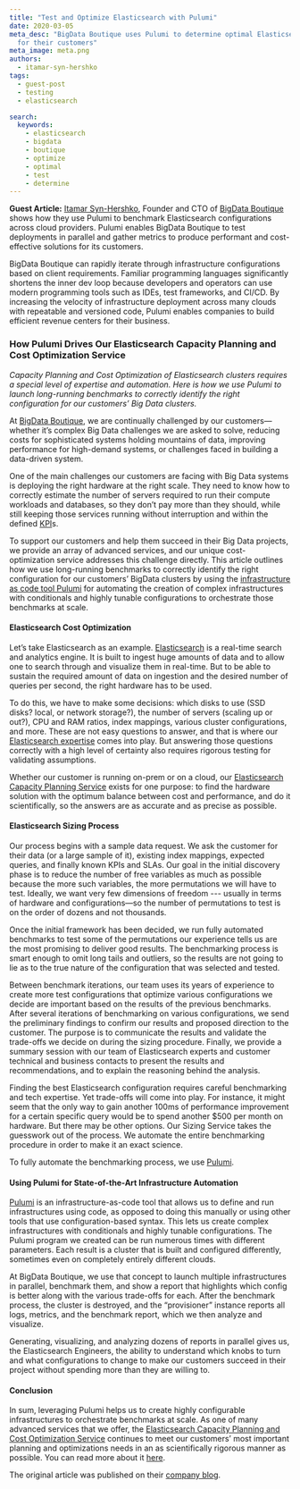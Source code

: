 ```yaml
---
title: "Test and Optimize Elasticsearch with Pulumi"
date: 2020-03-05
meta_desc: "BigData Boutique uses Pulumi to determine optimal Elasticsearch configurations
  for their customers"
meta_image: meta.png
authors:
  - itamar-syn-hershko
tags:
  - guest-post
  - testing
  - elasticsearch

search:
  keywords:
    - elasticsearch
    - bigdata
    - boutique
    - optimize
    - optimal
    - test
    - determine
---
```


**Guest Article:** [Itamar Syn-Hershko](https://twitter.com/synhershko), Founder and CTO of [BigData Boutique](https://bigdataboutique.com/) shows how they use Pulumi to benchmark Elasticsearch configurations across cloud providers. Pulumi enables BigData Boutique to test deployments in parallel and gather metrics to produce performant and cost-effective solutions for its customers.

<!--more-->

BigData Boutique can rapidly iterate through infrastructure configurations based on client requirements. Familiar programming languages significantly shortens the inner dev loop because developers and operators can use modern programming tools such as IDEs, test frameworks, and CI/CD. By increasing the velocity of infrastructure deployment across many clouds with repeatable and versioned code, Pulumi enables companies to build efficient revenue centers for their business.

### How Pulumi Drives Our Elasticsearch Capacity Planning and Cost Optimization Service

*Capacity Planning and Cost Optimization of Elasticsearch clusters requires a special level of expertise and automation. Here is how we use Pulumi to launch long-running benchmarks to correctly identify the right configuration for our customers’ Big Data clusters.*

At [BigData Boutique](https://bigdataboutique.com/), we are continually challenged by our customers—whether it’s complex Big Data challenges we are asked to solve, reducing costs for sophisticated systems holding mountains of data, improving performance for high-demand systems, or challenges faced in building a data-driven system.

One of the main challenges our customers are facing with Big Data systems is deploying the right hardware at the right scale. They need to know how to correctly estimate the number of servers required to run their compute workloads and databases, so they don’t pay more than they should, while still keeping those services running without interruption and within the defined [KPI](https://en.wikipedia.org/wiki/Performance_indicator)s.

To support our customers and help them succeed in their Big Data projects, we provide an array of advanced services, and our unique cost-optimization service addresses this challenge directly. This article outlines how we use long-running benchmarks to correctly identify the right configuration for our customers’ BigData clusters by using the [infrastructure as code tool Pulumi](/docs/) for automating the creation of complex infrastructures with conditionals and highly tunable configurations to orchestrate those benchmarks at scale.

#### Elasticsearch Cost Optimization

Let’s take Elasticsearch as an example. [Elasticsearch](https://www.elastic.co/elasticsearch) is a real-time search and analytics engine. It is built to ingest huge amounts of data and to allow one to search through and visualize them in real-time. But to be able to sustain the required amount of data on ingestion and the desired number of queries per second, the right hardware has to be used.

To do this, we have to make some decisions: which disks to use (SSD disks? local, or network storage?), the number of servers (scaling up or out?), CPU and RAM ratios, index mappings, various cluster configurations, and more. These are not easy questions to answer, and that is where our [Elasticsearch expertise](https://bigdataboutique.com/services/elasticsearch) comes into play. But answering those questions correctly with a high level of certainty also requires rigorous testing for validating assumptions.

Whether our customer is running on-prem or on a cloud, our [Elasticsearch Capacity Planning Service](https://bigdataboutique.com/services/elasticsearch/capacity-planning) exists for one purpose: to find the hardware solution with the optimum balance between cost and performance, and do it scientifically, so the answers are as accurate and as precise as possible.

#### Elasticsearch Sizing Process

Our process begins with a sample data request. We ask the customer for their data (or a large sample of it), existing index mappings, expected queries, and finally known KPIs and SLAs. Our goal in the initial discovery phase is to reduce the number of free variables as much as possible because the more such variables, the more permutations we will have to test. Ideally, we want very few dimensions of freedom --- usually in terms of hardware and configurations—so the number of permutations to test is on the order of dozens and not thousands.

Once the initial framework has been decided, we run fully automated benchmarks to test some of the permutations our experience tells us are the most promising to deliver good results. The benchmarking process is smart enough to omit long tails and outliers, so the results are not going to lie as to the true nature of the configuration that was selected and tested.

Between benchmark iterations, our team uses its years of experience to create more test configurations that optimize various configurations we decide are important based on the results of the previous benchmarks. After several iterations of benchmarking on various configurations, we send the preliminary findings to confirm our results and proposed direction to the customer. The purpose is to communicate the results and validate the trade-offs we decide on during the sizing procedure. Finally, we provide a summary session with our team of Elasticsearch experts and customer technical and business contacts to present the results and recommendations, and to explain the reasoning behind the analysis.

Finding the best Elasticsearch configuration requires careful benchmarking and tech expertise. Yet trade-offs will come into play. For instance, it might seem that the only way to gain another 100ms of performance improvement for a certain specific query would be to spend another $500 per month on hardware. But there may be other options. Our Sizing Service takes the guesswork out of the process. We automate the entire benchmarking procedure in order to make it an exact science.

To fully automate the benchmarking process, we use [Pulumi](/product/).

#### Using Pulumi for State-of-the-Art Infrastructure Automation

[Pulumi](/) is an infrastructure-as-code tool that allows us to define and run infrastructures using code, as opposed to doing this manually or using other tools that use configuration-based syntax. This lets us create complex infrastructures with conditionals and highly tunable configurations. The Pulumi program we created can be run numerous times with different parameters. Each result is a cluster that is built and configured differently, sometimes even on completely entirely different clouds.

At BigData Boutique, we use that concept to launch multiple infrastructures in parallel, benchmark them, and show a report that highlights which config is better along with the various trade-offs for each. After the benchmark process, the cluster is destroyed, and the “provisioner” instance reports all logs, metrics, and the benchmark report, which we then analyze and visualize.

Generating, visualizing, and analyzing dozens of reports in parallel gives us, the Elasticsearch Engineers, the ability to understand which knobs to turn and what configurations to change to make our customers succeed in their project without spending more than they are willing to.

#### Conclusion

In sum, leveraging Pulumi helps us to create highly configurable infrastructures to orchestrate benchmarks at scale. As one of many advanced services that we offer, the [Elasticsearch Capacity Planning and Cost Optimization Service](https://bigdataboutique.com/services/elasticsearch/capacity-planning) continues to meet our customers’ most important planning and optimizations needs in an as scientifically rigorous manner as possible. You can read more about it [here](https://bigdataboutique.com/services/elasticsearch/capacity-planning).

The original article was published on their [company blog](https://blog.bigdataboutique.com/2020/03/how-pulumi-drives-our-elasticsearch-capacity-planning-and-cost-optimization-service-jx8qlu).
